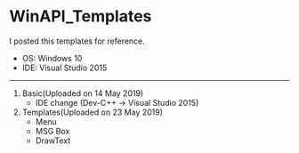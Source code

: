 # WinAPI_Templates
I posted this templates for reference.
* OS: Windows 10
* IDE: Visual Studio 2015

***

1. Basic(Uploaded on 14 May 2019)
    * IDE change (Dev-C++ -> Visual Studio 2015)
2. Templates(Uploaded on 23 May 2019)
    - Menu
    - MSG Box
    - DrawText
